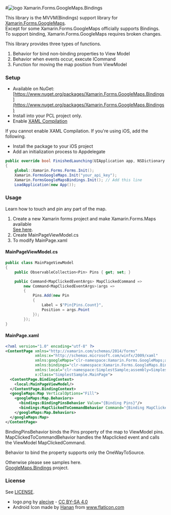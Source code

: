 #![logo](https://nuitsjp.github.io/Xamarin.Forms.GoogleMaps.Bindings/logo.png) Xamarin.Forms.GoogleMaps.Bindings

This library is the MVVM(Bindings) support library for [Xamarin.Forms.GoogleMaps](https://github.com/amay077/Xamarin.Forms.GoogleMaps).  
Except for some Xamarin.Forms.GoogleMaps officially supports Bindings.  
To support binding, Xamarin.Forms.GoogleMaps requires broken changes.

This library provides three types of functions.  

1. Behavior for bind non-binding properties to View Model  
1. Behavior when events occur, execute ICommand  
1. Function for moving the map position from ViewModel  

### Setup  

* Available on NuGet: [https://www.nuget.org/packages/Xamarin.Forms.GoogleMaps.Bindings](https://www.nuget.org/packages/Xamarin.Forms.GoogleMaps.Bindings)
* Install into your PCL project only.  
* Enable [XAML Compilation](https://developer.xamarin.com/guides/xamarin-forms/xaml/xamlc/)  

If you cannot enable XAML Compilation.
If you're using iOS, add the following.    

* Install the package to your iOS project  
* Add an initialization process to Appdelegate  

```cs
public override bool FinishedLaunching(UIApplication app, NSDictionary options)
{
    global::Xamarin.Forms.Forms.Init();
    Xamarin.FormsGoogleMaps.Init("your_api_key");
    Xamarin.FormsGoogleMapsBindings.Init(); // Add this line
    LoadApplication(new App());
```

### Usage  

Learn how to touch and pin any part of the map.    

1. Create a new Xamarin forms project and make Xamarin.Forms.Maps available  
[See here](https://github.com/amay077/Xamarin.Forms.GoogleMaps).
1. Create MainPageViewModel.cs  
2. To modify MainPage.xaml  

#### MainPageViewModel.cs  

```cs
public class MainPageViewModel
{
    public ObservableCollection<Pin> Pins { get; set; }

    public Command<MapClickedEventArgs> MapClickedCommand => 
        new Command<MapClickedEventArgs>(args =>
        {
            Pins.Add(new Pin
            {
                Label = $"Pin{Pins.Count}",
                Position = args.Point
            });
        });
}
```

#### MainPage.xaml

```xml
<?xml version="1.0" encoding="utf-8" ?>
<ContentPage xmlns="http://xamarin.com/schemas/2014/forms"
             xmlns:x="http://schemas.microsoft.com/winfx/2009/xaml"
             xmlns:googleMaps="clr-namespace:Xamarin.Forms.GoogleMaps;assembly=Xamarin.Forms.GoogleMaps"
             xmlns:bindings="clr-namespace:Xamarin.Forms.GoogleMaps.Bindings;assembly=Xamarin.Forms.GoogleMaps.Bindings"
             xmlns:local="clr-namespace:SimplestSample;assembly=SimplestSample"
             x:Class="SimplestSample.MainPage">
  <ContentPage.BindingContext>
    <local:MainPageViewModel/>
  </ContentPage.BindingContext>
  <googleMaps:Map VerticalOptions="Fill">
    <googleMaps:Map.Behaviors>
      <bindings:BindingPinsBehavior Value="{Binding Pins}"/>
      <bindings:MapClickedToCommandBehavior Command="{Binding MapClickedCommand}"/>
    </googleMaps:Map.Behaviors>
  </googleMaps:Map>
</ContentPage>
```

BindingPinsBehavior binds the Pins property of the map to ViewModel pins.  
MapClickedToCommandBehavior handles the Mapclicked event and calls the ViewModel MapClickedCommand.  

Behavior to bind the property supports only the OneWayToSource.  

Otherwise please see samples here.  
[GoogleMaps.Bindings](https://github.com/nuitsjp/Xamarin.Forms.GoogleMaps.Bindings/tree/master/Sample/GoogleMaps.Bindings/GoogleMaps.Bindings) project.  


### License

See [LICENSE](LICENSE).

* logo.png by [alecive](http://www.iconarchive.com/show/flatwoken-icons-by-alecive.html) - [CC BY-SA 4.0](https://creativecommons.org/licenses/by-sa/4.0/deed)
* Android Icon made by [Hanan](http://www.flaticon.com/free-icon/android_109464) from www.flaticon.com
